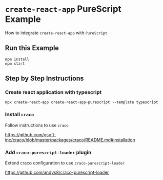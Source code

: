 # `create-react-app` PureScript Example

How to integrate `create-react-app` with `PureScript`

## Run this Example

```shell
npm install
npm start
```

## Step by Step Instructions

### Create react application with typescript

```shell
npx create-react-app create-react-app-purescript --template typescript
```

### Install `craco`

Follow instructions to use `craco`

<https://github.com/gsoft-inc/craco/blob/master/packages/craco/README.md#installation>

### Add `craco-purescript-loader` plugin

Extend craco configuration to use `craco-purescript-loader`

<https://github.com/andys8/craco-purescript-loader>
